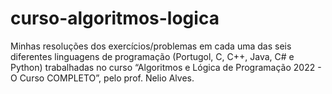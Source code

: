 # curso-algoritmos-logica
Minhas resoluções dos exercícios/problemas em cada uma das seis diferentes linguagens de programação (Portugol, C, C++, Java, C# e Python) trabalhadas no curso “Algoritmos e Lógica de Programação 2022 - O Curso COMPLETO”, pelo prof. Nelio Alves.
